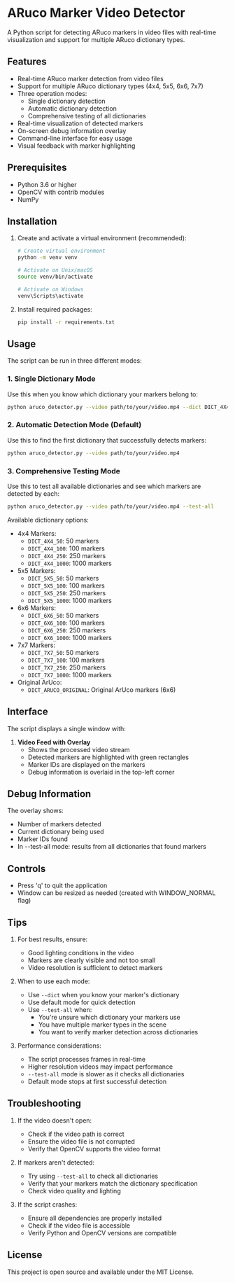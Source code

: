# ARuco Marker Video Detector

A Python script for detecting ARuco markers in video files with real-time visualization and support for multiple ARuco dictionary types.

## Features

- Real-time ARuco marker detection from video files
- Support for multiple ARuco dictionary types (4x4, 5x5, 6x6, 7x7)
- Three operation modes:
  - Single dictionary detection
  - Automatic dictionary detection
  - Comprehensive testing of all dictionaries
- Real-time visualization of detected markers
- On-screen debug information overlay
- Command-line interface for easy usage
- Visual feedback with marker highlighting

## Prerequisites

- Python 3.6 or higher
- OpenCV with contrib modules
- NumPy

## Installation

1. Create and activate a virtual environment (recommended):
   ```bash
   # Create virtual environment
   python -m venv venv

   # Activate on Unix/macOS
   source venv/bin/activate

   # Activate on Windows
   venv\Scripts\activate
   ```

2. Install required packages:
   ```bash
   pip install -r requirements.txt
   ```

## Usage

The script can be run in three different modes:

### 1. Single Dictionary Mode
Use this when you know which dictionary your markers belong to:
```bash
python aruco_detector.py --video path/to/your/video.mp4 --dict DICT_4X4_50
```

### 2. Automatic Detection Mode (Default)
Use this to find the first dictionary that successfully detects markers:
```bash
python aruco_detector.py --video path/to/your/video.mp4
```

### 3. Comprehensive Testing Mode
Use this to test all available dictionaries and see which markers are detected by each:
```bash
python aruco_detector.py --video path/to/your/video.mp4 --test-all
```

Available dictionary options:
- 4x4 Markers:
  - `DICT_4X4_50`: 50 markers
  - `DICT_4X4_100`: 100 markers
  - `DICT_4X4_250`: 250 markers
  - `DICT_4X4_1000`: 1000 markers
- 5x5 Markers:
  - `DICT_5X5_50`: 50 markers
  - `DICT_5X5_100`: 100 markers
  - `DICT_5X5_250`: 250 markers
  - `DICT_5X5_1000`: 1000 markers
- 6x6 Markers:
  - `DICT_6X6_50`: 50 markers
  - `DICT_6X6_100`: 100 markers
  - `DICT_6X6_250`: 250 markers
  - `DICT_6X6_1000`: 1000 markers
- 7x7 Markers:
  - `DICT_7X7_50`: 50 markers
  - `DICT_7X7_100`: 100 markers
  - `DICT_7X7_250`: 250 markers
  - `DICT_7X7_1000`: 1000 markers
- Original ArUco:
  - `DICT_ARUCO_ORIGINAL`: Original ArUco markers (6x6)

## Interface

The script displays a single window with:

1. **Video Feed with Overlay**
   - Shows the processed video stream
   - Detected markers are highlighted with green rectangles
   - Marker IDs are displayed on the markers
   - Debug information is overlaid in the top-left corner

## Debug Information

The overlay shows:
- Number of markers detected
- Current dictionary being used
- Marker IDs found
- In --test-all mode: results from all dictionaries that found markers

## Controls

- Press 'q' to quit the application
- Window can be resized as needed (created with WINDOW_NORMAL flag)

## Tips

1. For best results, ensure:
   - Good lighting conditions in the video
   - Markers are clearly visible and not too small
   - Video resolution is sufficient to detect markers

2. When to use each mode:
   - Use `--dict` when you know your marker's dictionary
   - Use default mode for quick detection
   - Use `--test-all` when:
     - You're unsure which dictionary your markers use
     - You have multiple marker types in the scene
     - You want to verify marker detection across dictionaries

3. Performance considerations:
   - The script processes frames in real-time
   - Higher resolution videos may impact performance
   - `--test-all` mode is slower as it checks all dictionaries
   - Default mode stops at first successful detection

## Troubleshooting

1. If the video doesn't open:
   - Check if the video path is correct
   - Ensure the video file is not corrupted
   - Verify that OpenCV supports the video format

2. If markers aren't detected:
   - Try using `--test-all` to check all dictionaries
   - Verify that your markers match the dictionary specification
   - Check video quality and lighting

3. If the script crashes:
   - Ensure all dependencies are properly installed
   - Check if the video file is accessible
   - Verify Python and OpenCV versions are compatible

## License

This project is open source and available under the MIT License. 